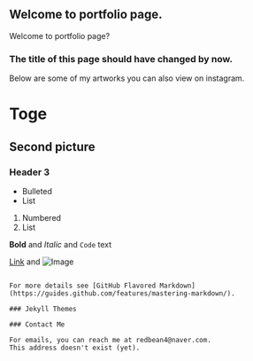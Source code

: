 ## Welcome to portfolio page.

Welcome to portfolio page?

### The title of this page should have changed by now.

Below are some of my artworks you can also view on instagram. 

# Toge
## Second picture
### Header 3

- Bulleted
- List

1. Numbered
2. List

**Bold** and _Italic_ and `Code` text

[Link](url) and 
![Image](https://i.pinimg.com/474x/ff/5c/d5/ff5cd590b70f429a02d14d8780d10af7.jpg)
```

For more details see [GitHub Flavored Markdown](https://guides.github.com/features/mastering-markdown/).

### Jekyll Themes

### Contact Me

For emails, you can reach me at redbean4@naver.com.
This address doesn't exist (yet).
